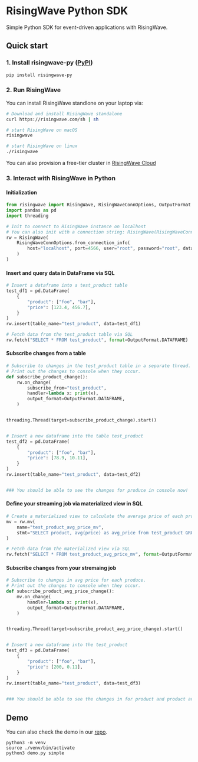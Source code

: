 # RisingWave Python SDK

Simple Python SDK for event-driven applications with RisingWave.

## Quick start

### 1. Install risingwave-py ([PyPI](https://pypi.org/project/risingwave-py/))
```bash
pip install risingwave-py
```

### 2. Run RisingWave
You can install RisingWave standlone on your laptop via:
```bash
# Download and install RisingWave standalone
curl https://risingwave.com/sh | sh

# start RisingWave on macOS
risingwave

# start RisingWave on linux
./risingwave
```

You can also provision a free-tier cluster in [RisingWave Cloud](https://cloud.risingwave.com/auth/signin/)

### 3. Interact with RisingWave in Python
#### Initialization
```python
from risingwave import RisingWave, RisingWaveConnOptions, OutputFormat
import pandas as pd
import threading

# Init to connect to RisingWave instance on localhost
# You can also init with a connection string: RisingWave(RisingWaveConnOptions("postgresql://root:root@localhost:4566/dev"))
rw = RisingWave(
    RisingWaveConnOptions.from_connection_info(
        host="localhost", port=4566, user="root", password="root", database="dev"
    )
)
```

#### Insert and query data in DataFrame via SQL
```python
# Insert a dataframe into a test_product table
test_df1 = pd.DataFrame(
    {
        "product": ["foo", "bar"],
        "price": [123.4, 456.7],
    }
)
rw.insert(table_name="test_product", data=test_df1)

# Fetch data from the test_product table via SQL
rw.fetch("SELECT * FROM test_product", format=OutputFormat.DATAFRAME)
```

#### Subscribe changes from a table
```python
# Subscribe to changes in the test_product table in a separate thread.
# Print out the changes to console when they occur.
def subscribe_product_change():
    rw.on_change(
        subscribe_from="test_product",
        handler=lambda x: print(x),
        output_format=OutputFormat.DATAFRAME,
    )


threading.Thread(target=subscribe_product_change).start()


# Insert a new dataframe into the table test_product
test_df2 = pd.DataFrame(
    {
        "product": ["foo", "bar"],
        "price": [78.9, 10.11],
    }
)
rw.insert(table_name="test_product", data=test_df2)


### You should be able to see the changes for produce in console now!
```

#### Define your streaming job via materialized view in SQL
```python
# Create a materialized view to calculate the average price of each product
mv = rw.mv(
    name="test_product_avg_price_mv",
    stmt="SELECT product, avg(price) as avg_price from test_product GROUP BY product",
)

# Fetch data from the materialized view via SQL
rw.fetch("SELECT * FROM test_product_avg_price_mv", format=OutputFormat.DATAFRAME)
```

#### Subscribe changes from your stremaing job
```python
# Subscribe to changes in avg price for each produce.
# Print out the changes to console when they occur.
def subscribe_product_avg_price_change():
    mv.on_change(
        handler=lambda x: print(x),
        output_format=OutputFormat.DATAFRAME,
    )


threading.Thread(target=subscribe_product_avg_price_change).start()


# Insert a new dataframe into the test_product
test_df3 = pd.DataFrame(
    {
        "product": ["foo", "bar"],
        "price": [200, 0.11],
    }
)
rw.insert(table_name="test_product", data=test_df3)


### You should be able to see the changes in for product and product avg price console now!
```

## Demo
You can also check the demo in our [repo](https://github.com/risingwavelabs/risingwave-py). 
```shell
python3 -m venv
source ./venv/bin/activate
python3 demo.py simple
```
